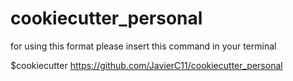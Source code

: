 # cookiecutter_personal

for using this format please insert this command in your terminal

$cookiecutter https://github.com/JavierC11/cookiecutter_personal
